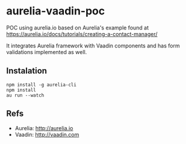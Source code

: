 # aurelia-vaadin-poc
POC using aurelia.io based on Aurelia's example found at https://aurelia.io/docs/tutorials/creating-a-contact-manager/

It integrates Aurelia framework with Vaadin components and has form validations implemented as well.

## Instalation
```
npm install -g aurelia-cli
npm install
au run --watch
```

## Refs
* Aurelia: http://aurelia.io
* Vaadin: http://vaadin.com
